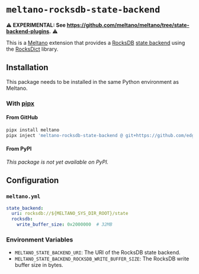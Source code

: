 # `meltano-rocksdb-state-backend`

 ⚠️ **EXPERIMENTAL: See https://github.com/meltano/meltano/tree/state-backend-plugins.** ⚠️

<!--
[![PyPI version](https://img.shields.io/pypi/v/meltano-rocksdb-state-backend.svg?logo=pypi&logoColor=FFE873&color=blue)](https://pypi.org/project/meltano-rocksdb-state-backend)
[![Python versions](https://img.shields.io/pypi/pyversions/meltano-rocksdb-state-backend.svg?logo=python&logoColor=FFE873)](https://pypi.org/project/meltano-rocksdb-state-backend)
-->

This is a [Meltano][meltano] extension that provides a [RocksDB][rocksdb] [state backend][state-backend] using the [RocksDict][rocksdict] library.

## Installation

This package needs to be installed in the same Python environment as Meltano.

### With [pipx]

#### From GitHub

```bash
pipx install meltano
pipx inject 'meltano-rocksdb-state-backend @ git+https://github.com/edgarrmondragon/meltano-rocksdb-state-backend.git'
```
#### From PyPI

_This package is not yet available on PyPI._

## Configuration

### `meltano.yml`

```yaml
state_backend:
  uri: rocksdb://${MELTANO_SYS_DIR_ROOT}/state
  rocksdb:
    write_buffer_size: 0x2000000  # 32MB
```

### Environment Variables

* `MELTANO_STATE_BACKEND_URI`: The URI of the RocksDB state backend.
* `MELTANO_STATE_BACKEND_ROCKSDB_WRITE_BUFFER_SIZE`: The RocksDB write buffer size in bytes.

[meltano]: https://meltano.com
[rocksdb]: https://rocksdb.org
[rocksdict]: https://github.com/Congyuwang/RocksDict
[state-backend]: https://docs.meltano.com/concepts/state_backends
[pipx]: https://github.com/pypa/pipx
